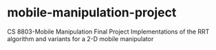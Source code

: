 # mobile-manipulation-project
CS 8803-Mobile Manipulation Final Project
Implementations of the RRT algorithm and variants for a 2-D mobile manipulator
